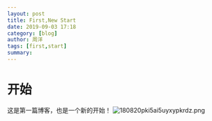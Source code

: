 ```yaml
---
layout: post
title: First,New Start
date: 2019-09-03 17:18
category: [blog]
author: 周洋
tags: [first,start]
summary: 
---
```


# 开始
这是第一篇博客，也是一个新的开始！
![180820pki5ai5uyxypkrdz.png](http://ww1.sinaimg.cn/large/c4b37da3ly1g6nginq22ej20qo1lq754.jpg)